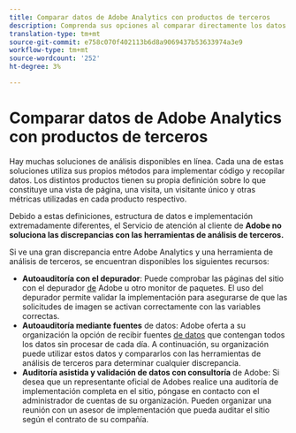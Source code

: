 ```yaml
---
title: Comparar datos de Adobe Analytics con productos de terceros
description: Comprenda sus opciones al comparar directamente los datos de Adobe Analytics con los datos recopilados por otras soluciones de Analytics.
translation-type: tm+mt
source-git-commit: e758c070f402113b6d8a9069437b53633974a3e9
workflow-type: tm+mt
source-wordcount: '252'
ht-degree: 3%

---
```



# Comparar datos de Adobe Analytics con productos de terceros

Hay muchas soluciones de análisis disponibles en línea. Cada una de estas soluciones utiliza sus propios métodos para implementar código y recopilar datos. Los distintos productos tienen su propia definición sobre lo que constituye una vista de página, una visita, un visitante único y otras métricas utilizadas en cada producto respectivo.

Debido a estas definiciones, estructura de datos e implementación extremadamente diferentes, el Servicio de atención al cliente de **Adobe no soluciona las discrepancias con las herramientas de análisis de terceros.**

Si ve una gran discrepancia entre Adobe Analytics y una herramienta de análisis de terceros, se encuentran disponibles los siguientes recursos:

* **Autoauditoría con el depurador**: Puede comprobar las páginas del sitio con el depurador [de](https://docs.adobe.com/content/help/es-ES/debugger/using/experience-cloud-debugger.html) Adobe u otro monitor de paquetes. El uso del depurador permite validar la implementación para asegurarse de que las solicitudes de imagen se activan correctamente con las variables correctas.
* **Autoauditoría mediante fuentes** de datos: Adobe oferta a su organización la opción de recibir fuentes [de datos](/help/export/analytics-data-feed/data-feed-overview.md) que contengan todos los datos sin procesar de cada día. A continuación, su organización puede utilizar estos datos y compararlos con las herramientas de análisis de terceros para determinar cualquier discrepancia.
* **Auditoría asistida y validación de datos con consultoría** de Adobe: Si desea que un representante oficial de Adobes realice una auditoría de implementación completa en el sitio, póngase en contacto con el administrador de cuentas de su organización. Pueden organizar una reunión con un asesor de implementación que pueda auditar el sitio según el contrato de su compañía.
